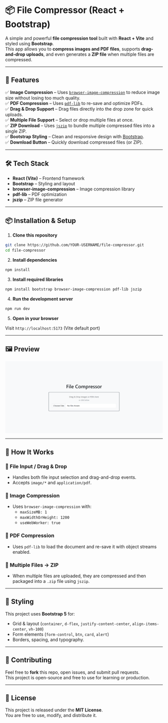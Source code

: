 # 📦 File Compressor (React + Bootstrap)

A simple and powerful **file compression tool** built with **React + Vite** and styled using **Bootstrap**.  
This app allows you to **compress images and PDF files**, supports **drag-and-drop uploads**, and even generates a **ZIP file** when multiple files are compressed.

---

## 🚀 Features

✅ **Image Compression** – Uses [`browser-image-compression`](https://www.npmjs.com/package/browser-image-compression) to reduce image size without losing too much quality.  
✅ **PDF Compression** – Uses [`pdf-lib`](https://www.npmjs.com/package/pdf-lib) to re-save and optimize PDFs.  
✅ **Drag & Drop Support** – Drag files directly into the drop zone for quick uploads.  
✅ **Multiple File Support** – Select or drop multiple files at once.  
✅ **ZIP Download** – Uses [`jszip`](https://www.npmjs.com/package/jszip) to bundle multiple compressed files into a single ZIP.  
✅ **Bootstrap Styling** – Clean and responsive design with [Bootstrap](https://getbootstrap.com/).  
✅ **Download Button** – Quickly download compressed files (or ZIP).  

---

## 🛠️ Tech Stack

- **React (Vite)** – Frontend framework
- **Bootstrap** – Styling and layout
- **browser-image-compression** – Image compression library
- **pdf-lib** – PDF optimization
- **jszip** – ZIP file generator

---

## 📦 Installation & Setup

1. **Clone this repository**

```bash
git clone https://github.com/YOUR-USERNAME/file-compressor.git
cd file-compressor
```

2. **Install dependencies**

```bash
npm install
```

3. **Install required libraries**

```bash
npm install bootstrap browser-image-compression pdf-lib jszip
```

4. **Run the development server**

```bash
npm run dev
```

5. **Open in your browser**

Visit `http://localhost:5173` (Vite default port)

---


## 🖼 Preview

![App Screenshot](./public/screencapture.png)

---

## 🧩 How It Works

### 🔹 File Input / Drag & Drop
- Handles both file input selection and drag-and-drop events.
- Accepts `image/*` and `application/pdf`.

### 🔹 Image Compression
- Uses `browser-image-compression` with:
  - `maxSizeMB: 1`
  - `maxWidthOrHeight: 1200`
  - `useWebWorker: true`

### 🔹 PDF Compression
- Uses `pdf-lib` to load the document and re-save it with object streams enabled.

### 🔹 Multiple Files → ZIP
- When multiple files are uploaded, they are compressed and then packaged into a `.zip` file using `jszip`.

---

## 🎨 Styling

This project uses **Bootstrap 5** for:
- Grid & layout (`container`, `d-flex`, `justify-content-center`, `align-items-center`, `vh-100`)
- Form elements (`form-control`, `btn`, `card`, `alert`)
- Borders, spacing, and typography.

---

## 🤝 Contributing

Feel free to **fork** this repo, open issues, and submit pull requests.  
This project is open-source and free to use for learning or production.

---

## 📜 License

This project is released under the **MIT License**.  
You are free to use, modify, and distribute it.
